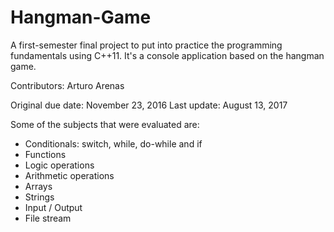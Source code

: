 # Hangman-Game
A first-semester final project to put into practice the programming fundamentals using C++11. It's a console application based on the hangman game.

Contributors:
Arturo Arenas

Original due date:  November 23, 2016
Last update:        August 13, 2017

Some of the subjects that were evaluated are:
- Conditionals: switch, while, do-while and if
- Functions
- Logic operations
- Arithmetic operations
- Arrays
- Strings
- Input / Output
- File stream
